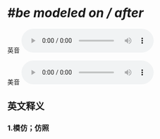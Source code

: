 # ***\#be modeled on / after*** 
英音
<audio src="./media/be modeled on1_AAC.aac" controls="controls"></audio>

美音
<audio src="./media/be modeled on2_AAC.aac" controls="controls"></audio>



  

英文释义
---
### 1.**模仿；仿照**  



